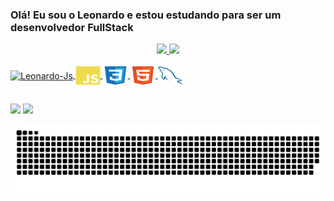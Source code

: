 ### Olá! Eu sou o Leonardo e estou estudando para ser um desenvolvedor FullStack

<div align="center">
  <a href="https://github.com/leonardovbdo">
  <img height="165em" src="https://github-readme-stats.vercel.app/api?username=leonardovbdo&show_icons=true&theme=calm&include_all_commits=true&count_private=true"/>
  <img height="165em" src="https://github-readme-stats.vercel.app/api/top-langs/?username=leonardovbdo&layout=compact&langs_count=7&theme=calm"/>
</div>
  
<div style="display: inline_block"><br>
  <img align="center" alt="Leonardo-Js" height="30" width="40" src="https://cdn.jsdelivr.net/gh/devicons/devicon/icons/java/java-original.svg">
  <img align="center" alt="Leonardo-Js" height="30" width="40" src="https://raw.githubusercontent.com/devicons/devicon/master/icons/javascript/javascript-plain.svg">
  <img align="center" alt="Leonardo-CSS" height="30" width="40" src="https://raw.githubusercontent.com/devicons/devicon/master/icons/css3/css3-original.svg">
  <img align="center" alt="Leonardo-HTML" height="30" width="40" src="https://raw.githubusercontent.com/devicons/devicon/master/icons/html5/html5-original.svg">
  <img align="center" alt="Guilherme-Csharp" height="30" width="40" src="https://raw.githubusercontent.com/devicons/devicon/master/icons/mysql/mysql-original.svg">
</div>
  
##
  
<div>
  <a href="https://instagram.com/leonardovbdo" target="_blank"><img src="https://img.shields.io/badge/-Instagram-%23E4405F?style=for-the-badge&logo=instagram&logoColor=white" target="_blank"></a>
  <a href = "mailto:leonardovbdo25@gmail.com"><img src="https://img.shields.io/badge/-Gmail-%23333?style=for-the-badge&logo=gmail&logoColor=white" target="_blank"></a> 
</div>
  
<div align="center">
  
   ![Snake animation](https://github.com/leonardovbdo/leonardovbdo/blob/output/github-contribution-grid-snake.svg)
 
</div>
